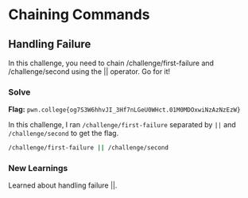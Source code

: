 # Chaining Commands

## Handling Failure
In this challenge, you need to chain /challenge/first-failure and /challenge/second using the || operator. Go for it!

### Solve
**Flag:** `pwn.college{og7S3W6hhvJI_3Hf7nLGeU0WHct.01M0MDOxwiNzAzNzEzW}`

In this challenge, I ran ```/challenge/first-failure``` separated by ```||``` and ```/challenge/second``` to get the flag.

```bash
/challenge/first-failure || /challenge/second
```

### New Learnings
Learned about handling failure ||.

